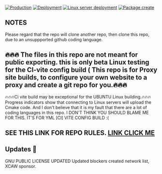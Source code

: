  [![Production](https://github.com/Andrewshin-7th-technology-student/build-CI/actions/workflows/production.yml/badge.svg)](https://github.com/Andrewshin-7th-technology-student/build-CI/actions/workflows/production.yml)  [![Deployment](https://github.com/Andrewshin-7th-technology-student/build-CI/actions/workflows/Deployment.yml/badge.svg)](https://github.com/Andrewshin-7th-technology-student/build-CI/actions/workflows/Deployment.yml) [![Linux server deployment](https://github.com/Andrewshin-7th-technology-student/build-CI/actions/workflows/Development%20.yml/badge.svg?branch=main)](https://github.com/Andrewshin-7th-technology-student/build-CI/actions/workflows/Development%20.yml)  [![Package create](https://github.com/Andrewshin-7th-technology-student/build-CI/actions/workflows/Package_create.yml/badge.svg)](https://github.com/Andrewshin-7th-technology-student/build-CI/actions/workflows/Package_create.yml)

## NOTES
Please regard that the repo  will clone another repo, then clone this repo, due to an unsuppported github coding language.

## 🔥🔥🔥 The files in this repo are not meant for public exporting. this is only beta Linux testing for the CI-vite config build ( This repo is for Proxy site builds, to configure your own website to a proxy and create a git repo for you.🔥🔥🔥

🔥🔥🔥Ci vite build may be exceptional for the UBUNTU Linux building.🔥🔥🔥
Progress indicators show that connecting to Linux servers will upload the Cmake code.
And I don't believe that it is my fault that there are a lot of coding languages in this repo. I DON'T THINK YOU SHOULD BLAME ME FOR THIS. IT'S FOR YML [CI] VITE CONFIG BUILD  :(

## SEE THIS LINK FOR REPO RULES. [LINK CLICK ME](https://github.com/Andrewshin-7th-technology-student/build-CI/blob/main/.repo%20files/README.md)

## Updates 💫
GNU PUBLIC LICENSE UPDATED
Updated blockers
created network list, XCAW sponsor. 
